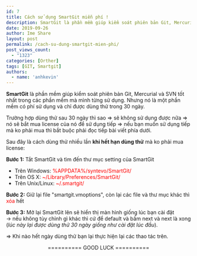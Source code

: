 ```yaml
---
id: 7
title: Cách sử dụng SmartGit miễn phí !
description: SmartGit là phần mềm giúp kiểm soát phiên bản Git, Mercurial và SVN tốt nhất trong các phần mềm mà mình từng sử dụng. Sau đây là cách dùng thử nhiều lần khi hết hạn dùng thử mà ko phải mua license.
date: 2019-09-26
author: Ime Share
layout: post
permalink: /cach-su-dung-smartgit-mien-phi/
post_views_count:
  - "1323"
categories: [Orther]
tags: [GIT, Smartgit]
authors:
  - name: 'anhkevin'
---
```

**SmartGit** là phần mềm giúp kiểm soát phiên bản Git, Mercurial và SVN tốt nhất trong các phần mềm mà mình từng sử dụng. Nhưng nó là một phần mềm có phí sử dụng và chỉ được dùng thử trong 30 ngày. 

Trường hợp dùng thử sau 30 ngày thì sao => sẽ không sử dụng được nữa => nó sẽ bắt mua license của nó để sử dụng tiếp => nếu bạn muốn sử dụng tiếp mà ko phải mua thì bắt buộc phải đọc tiếp bài viết phía dưới.

<!-- /wp:paragraph -->

<!-- wp:paragraph -->

Sau đây là cách dùng thử nhiều lần **khi hết hạn dùng thử** mà ko phải mua license:

<!-- /wp:paragraph -->

<!-- wp:paragraph -->

**Bước 1:** Tắt SmartGit và tìm đến thư mục setting của SmartGit

<!-- /wp:paragraph -->

<!-- wp:list -->

  * Trên Windows: <span style="color: red;">%APPDATA%/syntevo/SmartGit/</span>
  * Trên OS X: <span style="color: red;">~/Library/Preferences/SmartGit/</span>
  * Trên Unix/Linux: <span style="color: red;">~/.smartgit/</span>

<!-- /wp:list -->

<!-- wp:paragraph -->

**Bước 2:** Giữ lại file "smartgit.vmoptions", còn lại các file và thư mục khác thì <span style="color: red;">xóa</span> hết

**Bước 3:** Mở lại SmartGit lên sẽ hiển thị màn hình giống lúc bạn cài đặt <br>
-> nếu không tùy chỉnh gì khác thì cứ để default và bấm next và next là xong <br>
(_lúc này lại được dùng thử 30 ngày giống như cài đặt lúc đầu_).

<!-- /wp:paragraph -->

<!-- wp:paragraph -->

=> Khi nào hết ngày dùng thử bạn lại thực hiện lại các thao tác trên.

<!-- /wp:paragraph -->

<!-- wp:paragraph {"align":"center"} -->

<p style="text-align: center;">
  ========== GOOD LUCK ==========
</p>

<!-- /wp:paragraph -->
